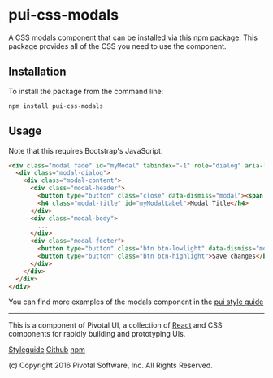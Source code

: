 # pui-css-modals

A CSS modals component that can be installed via this npm package.
This package provides all of the CSS you need to use the component.



## Installation

To install the package from the command line:

```
npm install pui-css-modals
```

## Usage

Note that this requires Bootstrap's JavaScript.

```html
<div class="modal fade" id="myModal" tabindex="-1" role="dialog" aria-labelledby="myModalLabel" aria-hidden="true">
  <div class="modal-dialog">
    <div class="modal-content">
      <div class="modal-header">
        <button type="button" class="close" data-dismiss="modal"><span aria-hidden="true">&times;</span><span class="sr-only">Close</span></button>
        <h4 class="modal-title" id="myModalLabel">Modal Title</h4>
      </div>
      <div class="modal-body">
        ...
      </div>
      <div class="modal-footer">
        <button type="button" class="btn btn-lowlight" data-dismiss="modal">Close</button>
        <button type="button" class="btn btn-highlight">Save changes</button>
      </div>
    </div>
  </div>
</div>
```


You can find more examples of the modals component in the [pui style guide](http://styleguide.pivotal.io/)


*****************************************

This is a component of Pivotal UI, a collection of [React](https://facebook.github.io/react/) and CSS components for rapidly building and prototyping UIs.

[Styleguide](http://styleguide.pivotal.io)
[Github](https://github.com/pivotal-cf/pivotal-ui)
[npm](https://www.npmjs.com/browse/keyword/pivotal%20ui%20modularized)

(c) Copyright 2016 Pivotal Software, Inc. All Rights Reserved.
